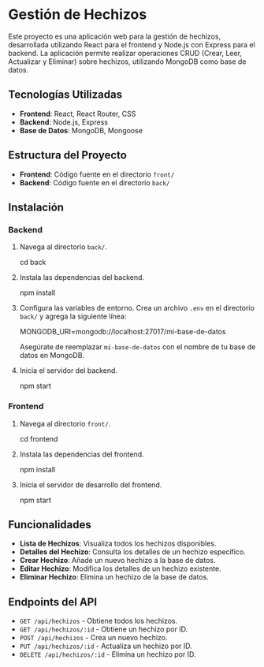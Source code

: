 # Gestión de Hechizos

Este proyecto es una aplicación web para la gestión de hechizos, desarrollada utilizando React para el frontend y Node.js con Express para el backend. La aplicación permite realizar operaciones CRUD (Crear, Leer, Actualizar y Eliminar) sobre hechizos, utilizando MongoDB como base de datos.

## Tecnologías Utilizadas

- **Frontend**: React, React Router, CSS
- **Backend**: Node.js, Express
- **Base de Datos**: MongoDB, Mongoose

## Estructura del Proyecto

- **Frontend**: Código fuente en el directorio `front/`
- **Backend**: Código fuente en el directorio `back/`

## Instalación

### Backend

1. Navega al directorio `back/`.

    cd back

2. Instala las dependencias del backend.

    npm install

3. Configura las variables de entorno. Crea un archivo `.env` en el directorio `back/` y agrega la siguiente línea:

    MONGODB_URI=mongodb://localhost:27017/mi-base-de-datos

    Asegúrate de reemplazar `mi-base-de-datos` con el nombre de tu base de datos en MongoDB.

4. Inicia el servidor del backend.

    npm start


### Frontend

1. Navega al directorio `front/`.

    cd frontend

2. Instala las dependencias del frontend.

    npm install

3. Inicia el servidor de desarrollo del frontend.

    npm start

## Funcionalidades

- **Lista de Hechizos**: Visualiza todos los hechizos disponibles.
- **Detalles del Hechizo**: Consulta los detalles de un hechizo específico.
- **Crear Hechizo**: Añade un nuevo hechizo a la base de datos.
- **Editar Hechizo**: Modifica los detalles de un hechizo existente.
- **Eliminar Hechizo**: Elimina un hechizo de la base de datos.

## Endpoints del API

- `GET /api/hechizos` - Obtiene todos los hechizos.
- `GET /api/hechizos/:id` - Obtiene un hechizo por ID.
- `POST /api/hechizos` - Crea un nuevo hechizo.
- `PUT /api/hechizos/:id` - Actualiza un hechizo por ID.
- `DELETE /api/hechizos/:id` - Elimina un hechizo por ID.

